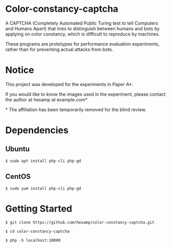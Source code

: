# Color-constancy-captcha
A CAPTCHA (Completely Automated Public Turing test to tell Computers and Humans Apart) that tries to distinguish between humans and bots by applying on color constancy, which is difficult to reproduce by machines.

These programs are prototypes for performance evaluation experiments, rather than for preventing actual attacks from bots.

# Notice
This project was developed for the experiments in Paper A\*.

If you would like to know the images used in the experiment, please contact the author at hexamp at example.com\*

\* The affiliation has been temporarily removed for the blind review.

# Dependencies
## Ubuntu
`$ sudo apt install php-cli php-gd`

## CentOS
`$ sudo yum install php-cli php-gd`

# Getting Started
`$ git clone https://github.com/hexamp/color-constancy-captcha.git`

`$ cd color-constancy-captcha`

`$ php -S localhost:10000`
